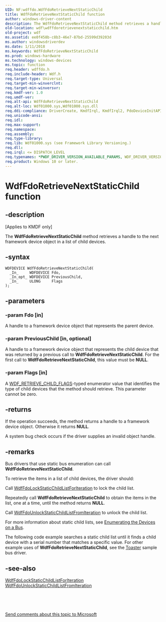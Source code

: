 ```yaml
---
UID: NF:wdffdo.WdfFdoRetrieveNextStaticChild
title: WdfFdoRetrieveNextStaticChild function
author: windows-driver-content
description: The WdfFdoRetrieveNextStaticChild method retrieves a handle to the next framework device object in a list of child devices.
old-location: wdf\wdffdoretrievenextstaticchild.htm
old-project: wdf
ms.assetid: ee0f458b-c8b3-46e7-87bd-25599d39203d
ms.author: windowsdriverdev
ms.date: 1/11/2018
ms.keywords: WdfFdoRetrieveNextStaticChild
ms.prod: windows-hardware
ms.technology: windows-devices
ms.topic: function
req.header: wdffdo.h
req.include-header: Wdf.h
req.target-type: Universal
req.target-min-winverclnt: 
req.target-min-winversvr: 
req.kmdf-ver: 1.0
req.umdf-ver: 
req.alt-api: WdfFdoRetrieveNextStaticChild
req.alt-loc: Wdf01000.sys,Wdf01000.sys.dll
req.ddi-compliance: DriverCreate, KmdfIrql, KmdfIrql2, PdoDeviceInitAPI
req.unicode-ansi: 
req.idl: 
req.max-support: 
req.namespace: 
req.assembly: 
req.type-library: 
req.lib: Wdf01000.sys (see Framework Library Versioning.)
req.dll: 
req.irql: <= DISPATCH_LEVEL
req.typenames: *PWDF_DRIVER_VERSION_AVAILABLE_PARAMS, WDF_DRIVER_VERSION_AVAILABLE_PARAMS
req.product: Windows 10 or later.
---
```


# WdfFdoRetrieveNextStaticChild function



## -description
<p class="CCE_Message">[Applies to KMDF only]

The <b>WdfFdoRetrieveNextStaticChild</b> method retrieves a handle to the next framework device object in a list of child devices.



## -syntax

````
WDFDEVICE WdfFdoRetrieveNextStaticChild(
  _In_     WDFDEVICE Fdo,
  _In_opt_ WDFDEVICE PreviousChild,
  _In_     ULONG     Flags
);
````


## -parameters

### -param Fdo [in]

A handle to a framework device object that represents the parent device.


### -param PreviousChild [in, optional]

A handle to a framework device object that represents the child device that was returned by a previous call to <b>WdfFdoRetrieveNextStaticChild</b>. For the first call to <b>WdfFdoRetrieveNextStaticChild</b>, this value must be <b>NULL</b>.


### -param Flags [in]

A <a href="..\wdfchildlist\ne-wdfchildlist-_wdf_retrieve_child_flags.md">WDF_RETRIEVE_CHILD_FLAGS</a>-typed enumerator value that identifies the type of child devices that the method should retrieve. This parameter cannot be zero. 


## -returns
If the operation succeeds, the method returns a handle to a framework device object. Otherwise it returns <b>NULL</b>.

A system bug check occurs if the driver supplies an invalid object handle.


## -remarks
Bus drivers that use static bus enumeration can call <b>WdfFdoRetrieveNextStaticChild</b>. 

To retrieve the items in a list of child devices, the driver should:

Call <a href="..\wdffdo\nf-wdffdo-wdffdolockstaticchildlistforiteration.md">WdfFdoLockStaticChildListForIteration</a> to lock the child list.

Repeatedly call <b>WdfFdoRetrieveNextStaticChild</b> to obtain the items in the list, one at a time, until the method returns <b>NULL</b>.

Call <a href="..\wdffdo\nf-wdffdo-wdffdounlockstaticchildlistfromiteration.md">WdfFdoUnlockStaticChildListFromIteration</a> to unlock the child list.

For more information about static child lists, see <a href="https://msdn.microsoft.com/5731db82-2bc8-4a8d-98f1-3977845f572c">Enumerating the Devices on a Bus</a>.

The following code example searches a static child list until it finds a child device with a serial number that matches a specific value. For other example uses of <b>WdfFdoRetrieveNextStaticChild</b>, see the <a href="wdf.sample_kmdf_drivers">Toaster</a> sample bus driver.


## -see-also
<dl>
<dt>
<a href="..\wdffdo\nf-wdffdo-wdffdolockstaticchildlistforiteration.md">WdfFdoLockStaticChildListForIteration</a>
</dt>
<dt>
<a href="..\wdffdo\nf-wdffdo-wdffdounlockstaticchildlistfromiteration.md">WdfFdoUnlockStaticChildListFromIteration</a>
</dt>
</dl>
 

 

<a href="mailto:wsddocfb@microsoft.com?subject=Documentation%20feedback [wdf\wdf]:%20WdfFdoRetrieveNextStaticChild method%20 RELEASE:%20(1/11/2018)&amp;body=%0A%0APRIVACY STATEMENT%0A%0AWe use your feedback to improve the documentation. We don't use your email address for any other purpose, and we'll remove your email address from our system after the issue that you're reporting is fixed. While we're working to fix this issue, we might send you an email message to ask for more info. Later, we might also send you an email message to let you know that we've addressed your feedback.%0A%0AFor more info about Microsoft's privacy policy, see http://privacy.microsoft.com/en-us/default.aspx." title="Send comments about this topic to Microsoft">Send comments about this topic to Microsoft</a>

